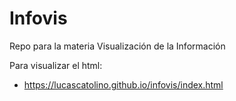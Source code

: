 # Infovis
Repo para la materia Visualización de la Información

Para visualizar el html:
* https://lucascatolino.github.io/infovis/index.html
